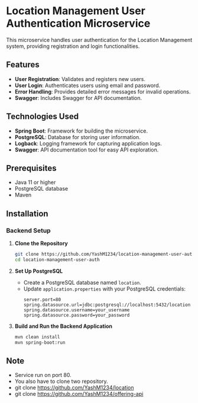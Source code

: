 # Location Management User Authentication Microservice

This microservice handles user authentication for the Location Management system, providing registration and login functionalities.

## Features

- **User Registration**: Validates and registers new users.
- **User Login**: Authenticates users using email and password.
- **Error Handling**: Provides detailed error messages for invalid operations.
- **Swagger**: Includes Swagger for API documentation.

## Technologies Used

- **Spring Boot**: Framework for building the microservice.
- **PostgreSQL**: Database for storing user information.
- **Logback**: Logging framework for capturing application logs.
- **Swagger**: API documentation tool for easy API exploration.

## Prerequisites

- Java 11 or higher
- PostgreSQL database
- Maven

## Installation

### Backend Setup

1. **Clone the Repository**
    ```bash
    git clone https://github.com/YashM1234/location-management-user-auth
    cd location-management-user-auth
    ```

2. **Set Up PostgreSQL**
    - Create a PostgreSQL database named `location`.
    - Update `application.properties` with your PostgreSQL credentials:
      ```properties
      server.port=80
      spring.datasource.url=jdbc:postgresql://localhost:5432/location
      spring.datasource.username=your_username
      spring.datasource.password=your_password
      ```

3. **Build and Run the Backend Application**
    ```bash
    mvn clean install
    mvn spring-boot:run
    ```
    
## Note

- Service run on port 80.
- You also have to clone two repository.
- git clone https://github.com/YashM1234/location
- git clone https://github.com/YashM1234/offering-api

